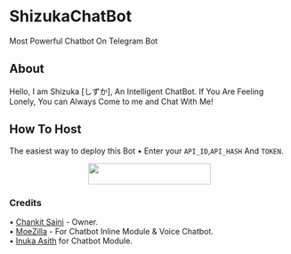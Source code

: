 # ShizukaChatBot
Most Powerful Chatbot On Telegram Bot

## About
Hello, I am Shizuka [しずか], An Intelligent ChatBot. If You Are Feeling Lonely, You can Always Come to me and Chat With Me!
## How To Host
The easiest way to deploy this Bot
• Enter your ```API_ID```,```API_HASH``` And ```TOKEN```.
<p align="center"><a href="https://heroku.com/deploy?template=https://github.com/ChankitSaini/ShizukaChatBot"> <img src="https://img.shields.io/badge/Deploy%20To%20Heroku-black?style=for-the-badge&logo=heroku" width="220" height="38.45"/></a></p>
 
### Credits
• [Chankit Saini](https://github.com/ChankitSaini) - Owner.\
• [MoeZilla](https://github.com/MoeZilla) - For Chatbot Inline Module & Voice Chatbot.\
• [Inuka Asith](https://github.com/InukaAsith) for Chatbot Module.

